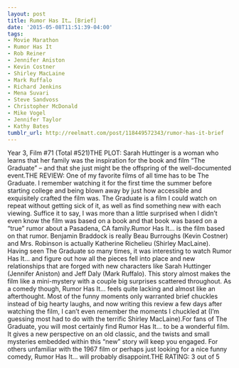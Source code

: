 ```yaml
---
layout: post
title: Rumor Has It… [Brief]
date: '2015-05-08T11:51:39-04:00'
tags:
- Movie Marathon
- Rumor Has It
- Rob Reiner
- Jennifer Aniston
- Kevin Costner
- Shirley MacLaine
- Mark Ruffalo
- Richard Jenkins
- Mena Suvari
- Steve Sandvoss
- Christopher McDonald
- Mike Vogel
- Jennifer Taylor
- Kathy Bates
tumblr_url: http://reelmatt.com/post/118449572343/rumor-has-it-brief
---
```

Year 3, Film #71 (Total #521)THE PLOT: Sarah Huttinger is a woman who learns that her family was the inspiration for the book and film “The Graduate” – and that she just might be the offspring of the well-documented event.THE REVIEW: One of my favorite films of all time has to be The Graduate. I remember watching it for the first time the summer before starting college and being blown away by just how accessible and exquisitely crafted the film was. The Graduate is a film I could watch on repeat without getting sick of it, as well as find something new with each viewing. Suffice it to say, I was more than a little surprised when I didn’t even know the film was based on a book and that book was based on a “true” rumor about a Pasadena, CA family.Rumor Has It… is the film based on that rumor. Benjamin Braddock is really Beau Burroughs (Kevin Costner) and Mrs. Robinson is actually Katherine Richelieu (Shirley MacLaine). Having seen The Graduate so many times, it was interesting to watch Rumor Has It… and figure out how all the pieces fell into place and new relationships that are forged with new characters like Sarah Huttinger (Jennifer Aniston) and Jeff Daly (Mark Ruffalo). This story almost makes the film like a mini-mystery with a couple big surprises scattered throughout. As a comedy though, Rumor Has It… feels quite lacking and almost like an afterthought. Most of the funny moments only warranted brief chuckles instead of big hearty laughs, and now writing this review a few days after watching the film, I can’t even remember the moments I chuckled at (I’m guessing most had to do with the terrific Shirley MacLaine).For fans of The Graduate, you will most certainly find Rumor Has It… to be a wonderful film. It gives a new perspective on an old classic, and the twists and small mysteries embedded within this “new” story will keep you engaged. For others unfamiliar with the 1967 film or perhaps just looking for a nice funny comedy, Rumor Has It… will probably disappoint.THE RATING: 3 out of 5
